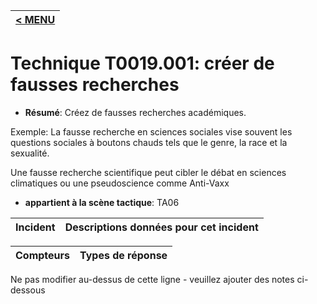 |[< MENU](../../README.md)|
|---|
# Technique T0019.001: créer de fausses recherches

* **Résumé**: Créez de fausses recherches académiques.

Exemple: La fausse recherche en sciences sociales vise souvent les questions sociales à boutons chauds tels que le genre, la race et la sexualité.

Une fausse recherche scientifique peut cibler le débat en sciences climatiques ou une pseudoscience comme Anti-Vaxx

* **appartient à la scène tactique**: TA06


|Incident |Descriptions données pour cet incident |
|-------- |-------------------- |



|Compteurs |Types de réponse |
|-------- |-------------- |


Ne pas modifier au-dessus de cette ligne - veuillez ajouter des notes ci-dessous